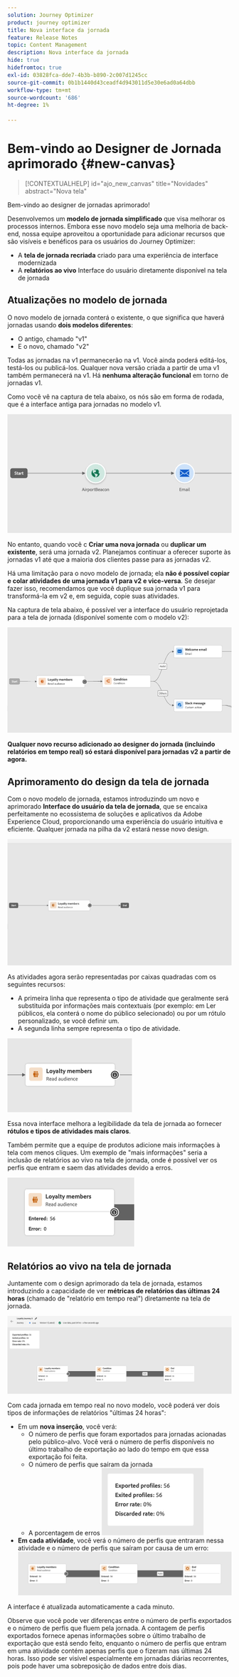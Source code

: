 ```yaml
---
solution: Journey Optimizer
product: journey optimizer
title: Nova interface da jornada
feature: Release Notes
topic: Content Management
description: Nova interface da jornada
hide: true
hidefromtoc: true
exl-id: 03828fca-dde7-4b3b-b890-2c007d1245cc
source-git-commit: 0b1b1440d43ceadf4d943011d5e30e6ad0a64dbb
workflow-type: tm+mt
source-wordcount: '686'
ht-degree: 1%

---
```


# Bem-vindo ao Designer de Jornada aprimorado {#new-canvas}

>[!CONTEXTUALHELP]
>id="ajo_new_canvas"
>title="Novidades"
>abstract="Nova tela"

Bem-vindo ao designer de jornadas aprimorado!

Desenvolvemos um **modelo de jornada simplificado** que visa melhorar os processos internos. Embora esse novo modelo seja uma melhoria de back-end, nossa equipe aproveitou a oportunidade para adicionar recursos que são visíveis e benéficos para os usuários do Journey Optimizer:

* A **tela de jornada recriada** criado para uma experiência de interface modernizada
* A **relatórios ao vivo** Interface do usuário diretamente disponível na tela de jornada

## Atualizações no modelo de jornada

O novo modelo de jornada conterá o existente, o que significa que haverá jornadas usando **dois modelos diferentes**:

* O antigo, chamado &quot;v1&quot;
* E o novo, chamado &quot;v2&quot;

Todas as jornadas na v1 permanecerão na v1. Você ainda poderá editá-los, testá-los ou publicá-los. Qualquer nova versão criada a partir de uma v1 também permanecerá na v1. Há **nenhuma alteração funcional** em torno de jornadas v1.

Como você vê na captura de tela abaixo, os nós são em forma de rodada, que é a interface antiga para jornadas no modelo v1.

![](assets/new-canvas.png)

No entanto, quando você c **Criar uma nova jornada** ou **duplicar um existente**, será uma jornada v2.  Planejamos continuar a oferecer suporte às jornadas v1 até que a maioria dos clientes passe para as jornadas v2.

Há uma limitação para o novo modelo de jornada; ela **não é possível copiar e colar atividades de uma jornada v1 para v2 e vice-versa**. Se desejar fazer isso, recomendamos que você duplique sua jornada v1 para transformá-la em v2 e, em seguida, copie suas atividades.

Na captura de tela abaixo, é possível ver a interface do usuário reprojetada para a tela de jornada (disponível somente com o modelo v2):

![](assets/new-canvas2.png)

**Qualquer novo recurso adicionado ao designer do jornada (incluindo relatórios em tempo real) só estará disponível para jornadas v2 a partir de agora.**

## Aprimoramento do design da tela de jornada

Com o novo modelo de jornada, estamos introduzindo um novo e aprimorado **Interface do usuário da tela de jornada**, que se encaixa perfeitamente no ecossistema de soluções e aplicativos da Adobe Experience Cloud, proporcionando uma experiência do usuário intuitiva e eficiente. Qualquer jornada na pilha da v2 estará nesse novo design.

![](assets/new-canvas3.gif)

As atividades agora serão representadas por caixas quadradas com os seguintes recursos:

* A primeira linha que representa o tipo de atividade que geralmente será substituída por informações mais contextuais (por exemplo: em Ler públicos, ela conterá o nome do público selecionado) ou por um rótulo personalizado, se você definir um.
* A segunda linha sempre representa o tipo de atividade.

![](assets/new-canvas4.png)

Essa nova interface melhora a legibilidade da tela de jornada ao fornecer **rótulos e tipos de atividades mais claros**.

Também permite que a equipe de produtos adicione mais informações à tela com menos cliques. Um exemplo de &quot;mais informações&quot; seria a inclusão de relatórios ao vivo na tela de jornada, onde é possível ver os perfis que entram e saem das atividades devido a erros.

![](assets/new-canvas5.png)


## Relatórios ao vivo na tela de jornada

Juntamente com o design aprimorado da tela de jornada, estamos introduzindo a capacidade de ver **métricas de relatórios das últimas 24 horas** (chamado de &quot;relatório em tempo real&quot;) diretamente na tela de jornada.

![](assets/new-canvas6.png)

Com cada jornada em tempo real no novo modelo, você poderá ver dois tipos de informações de relatórios &quot;últimas 24 horas&quot;:

* Em um **nova inserção**, você verá:
   * O número de perfis que foram exportados para jornadas acionadas pelo público-alvo. Você verá o número de perfis disponíveis no último trabalho de exportação ao lado do tempo em que essa exportação foi feita.
   * O número de perfis que saíram da jornada
   * A porcentagem de erros
     ![](assets/new-canvas7.png)
* **Em cada atividade**, você verá o número de perfis que entraram nessa atividade e o número de perfis que saíram por causa de um erro:
  ![](assets/new-canvas8.png)

A interface é atualizada automaticamente a cada minuto.

Observe que você pode ver diferenças entre o número de perfis exportados e o número de perfis que fluem pela jornada. A contagem de perfis exportados fornece apenas informações sobre o último trabalho de exportação que está sendo feito, enquanto o número de perfis que entram em uma atividade contém apenas perfis que o fizeram nas últimas 24 horas. Isso pode ser visível especialmente em jornadas diárias recorrentes, pois pode haver uma sobreposição de dados entre dois dias.
